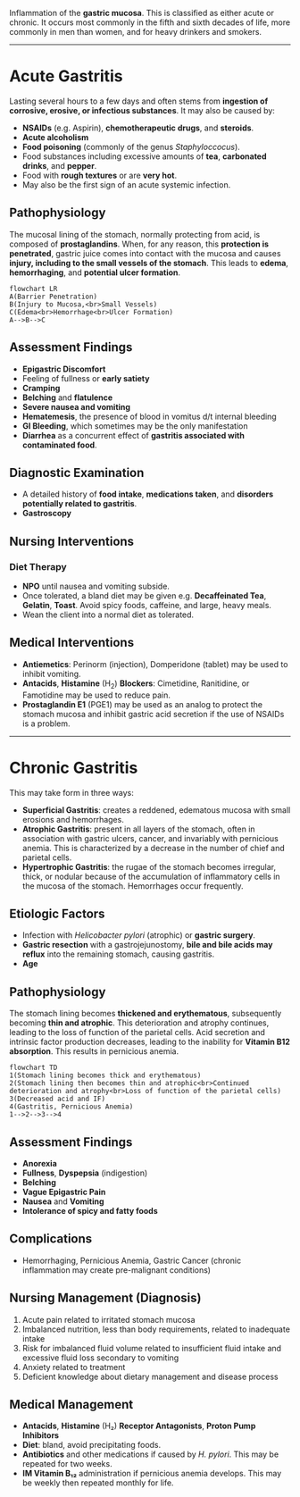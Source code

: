 Inflammation of the **gastric mucosa**. This is classified as either acute or chronic. It occurs most commonly in the fifth and sixth decades of life, more commonly in men than women, and for heavy drinkers and smokers.
___
# Acute Gastritis
Lasting several hours to a few days and often stems from **ingestion of corrosive, erosive, or infectious substances**. It may also be caused by:
- **NSAIDs** (e.g. Aspirin), **chemotherapeutic drugs**, and **steroids**.
- **Acute alcoholism**
- **Food poisoning** (commonly of the genus *Staphyloccocus*).
- Food substances including excessive amounts of **tea**, **carbonated drinks**, and **pepper**.
- Food with **rough textures** or are **very hot**.
- May also be the first sign of an acute systemic infection.
## Pathophysiology
The mucosal lining of the stomach, normally protecting from acid, is composed of **prostaglandins**. When, for any reason, this **protection is penetrated**, gastric juice comes into contact with the mucosa and causes **injury, including to the small vessels of the stomach**. This leads to **edema**, **hemorrhaging**, and **potential ulcer formation**.
```mermaid
flowchart LR
A(Barrier Penetration)
B(Injury to Mucosa,<br>Small Vessels)
C(Edema<br>Hemorrhage<br>Ulcer Formation)
A-->B-->C
```
## Assessment Findings
- **Epigastric Discomfort**
- Feeling of fullness or **early satiety**
- **Cramping**
- **Belching** and **flatulence**
- **Severe nausea and vomiting**
- **Hematemesis**, the presence of blood in vomitus d/t internal bleeding
- **GI Bleeding**, which sometimes may be the only manifestation
- **Diarrhea** as a concurrent effect of **gastritis associated with contaminated food**.
## Diagnostic Examination
- A detailed history of **food intake**, **medications taken**, and **disorders potentially related to gastritis**.
- **Gastroscopy**
## Nursing Interventions
### Diet Therapy
- **NPO** until nausea and vomiting subside.
- Once tolerated, a bland diet may be given e.g. **Decaffeinated Tea**, **Gelatin**, **Toast**. Avoid spicy foods, caffeine, and large, heavy meals.
- Wean the client into a normal diet as tolerated.
## Medical Interventions
- **Antiemetics**: Perinorm (injection), Domperidone (tablet) may be used to inhibit vomiting.
- **Antacids**, **Histamine** (H<sub>2</sub>) **Blockers**: Cimetidine, Ranitidine, or Famotidine may be used to reduce pain.
- **Prostaglandin E1** (PGE1) may be used as an analog to protect the stomach mucosa and inhibit gastric acid secretion if the use of NSAIDs is a problem.
___
# Chronic Gastritis
This may take form in three ways:
- **Superficial Gastritis**: creates a reddened, edematous mucosa with small erosions and hemorrhages.
- **Atrophic Gastritis**: present in all layers of the stomach, often in association with gastric ulcers, cancer, and invariably with pernicious anemia. This is characterized by a decrease in the number of chief and parietal cells.
- **Hypertrophic Gastritis**: the rugae of the stomach becomes irregular, thick, or nodular because of the accumulation of inflammatory cells in the mucosa of the stomach. Hemorrhages occur frequently.
## Etiologic Factors
- Infection with *Helicobacter pylori* (atrophic) or **gastric surgery**.
- **Gastric resection** with a gastrojejunostomy, **bile and bile acids may reflux** into the remaining stomach, causing gastritis.
- **Age**
## Pathophysiology
The stomach lining becomes **thickened and erythematous**, subsequently becoming **thin and atrophic**. This deterioration and atrophy continues, leading to the loss of function of the parietal cells. Acid secretion and intrinsic factor production decreases, leading to the inability for **Vitamin B12 absorption**. This results in pernicious anemia.
```mermaid
flowchart TD
1(Stomach lining becomes thick and erythematous)
2(Stomach lining then becomes thin and atrophic<br>Continued deterioration and atrophy<br>Loss of function of the parietal cells)
3(Decreased acid and IF)
4(Gastritis, Pernicious Anemia)
1-->2-->3-->4
```
## Assessment Findings
- **Anorexia**
- **Fullness**, **Dyspepsia** (indigestion)
- **Belching**
- **Vague Epigastric Pain**
- **Nausea** and **Vomiting**
- **Intolerance of spicy and fatty foods**
## Complications
- Hemorrhaging, Pernicious Anemia, Gastric Cancer (chronic inflammation may create pre-malignant conditions)
## Nursing Management (Diagnosis)
1. Acute pain related to irritated stomach mucosa
2. Imbalanced nutrition, less than body requirements, related to inadequate intake
3. Risk for imbalanced fluid volume related to insufficient fluid intake and excessive fluid loss secondary to vomiting
4. Anxiety related to treatment
5. Deficient knowledge about dietary management and disease process
## Medical Management
- **Antacids**, **Histamine** (H₂) **Receptor Antagonists**, **Proton Pump Inhibitors**
- **Diet**: bland, avoid precipitating foods.
- **Antibiotics** and other medications if caused by *H. pylori*. This may be repeated for two weeks.
- **IM Vitamin B₁₂** administration if pernicious anemia develops. This may be weekly then repeated monthly for life. 
